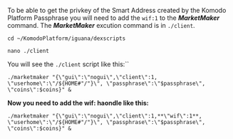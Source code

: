 To be able to get the privkey of the Smart Address created by the Komodo Platform Passphrase you will need to add the `wif:1` to the _**MarketMaker**_ command. The _**MarketMaker**_ excution command is in `./client`. 


`cd ~/KomodoPlatform/iguana/dexscripts`


`nano ./client`

You will see the `./client` script like this:``

  `./marketmaker "{\"gui\":\"nogui\",\"client\":1, \"userhome\":\"/${HOME#"/"}\", \"passphrase\":\"$passphrase\", \"coins\":$coins}" &`

**Now you need to add the wif: haondle like this:**

`./marketmaker "{\"gui\":\"nogui\",\"client\":1,**\"wif\":1**, \"userhome\":\"/${HOME#"/"}\", \"passphrase\":\"$passphrase\", \"coins\":$coins}" &`

